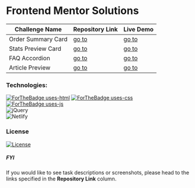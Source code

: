 # Frontend Mentor Solutions

|Challenge Name               |Repository Link                            | Live Demo                                                              |
|-----------------------------|-------------------------------------------| ---------------------------------------------------------------------- |
|Order Summary Card           |<a href="https://git.io/J1Czb">go to</a>   | <a href="https://fmok-order-summary-component.netlify.app/">go to</a>  |
|Stats Preview Card           |<a href="https://git.io/J1HSr">go to</a>   | <a href="https://fmok-stats-preview-card.netlify.app">go to</a>        |
|FAQ Accordion                |<a href="https://git.io/JMghv">go to</a>   | <a href="https://fmok-faq-accordion.netlify.app/">go to</a>            |
|Article Preview              |<a href="https://git.io/JD5F1">go to</a>   | <a href="https://fmok-article-preview.netlify.app/">go to</a>          |

### Technologies:
[![ForTheBadge uses-html](http://ForTheBadge.com/images/badges/uses-html.svg)](http://ForTheBadge.com)  [![ForTheBadge uses-css](http://ForTheBadge.com/images/badges/uses-css.svg)](http://ForTheBadge.com)  [![ForTheBadge uses-js](http://ForTheBadge.com/images/badges/uses-js.svg)](http://ForTheBadge.com) <br>
![jQuery](https://img.shields.io/badge/jquery-%230769AD.svg?style=for-the-badge&logo=jquery&logoColor=white) <br>
![Netlify](https://img.shields.io/badge/netlify-%23000000.svg?style=for-the-badge&logo=netlify&logoColor=#00C7B7)

### License
[![License](https://img.shields.io/badge/License-Apache_2.0-blue.svg)](https://opensource.org/licenses/Apache-2.0)

##### FYI
If you would like to see task descriptions or screenshots, please head to the links specified in the <b>Repository Link</b> column.
